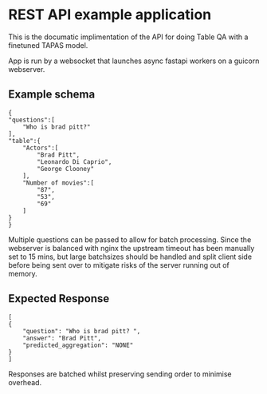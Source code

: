 # REST API example application
This is the documatic implimentation of the API for doing Table QA with a finetuned TAPAS model. 

App is run by a websocket that launches async fastapi workers on a guicorn webserver.

## Example schema
    {
    "questions":[
        "Who is brad pitt?"
    ],
    "table":{
        "Actors":[
            "Brad Pitt",
            "Leonardo Di Caprio",
            "George Clooney"
        ],
        "Number of movies":[
            "87",
            "53",
            "69"
        ]
    }
    }
    
Multiple questions can be passed to allow for batch processing. Since the webserver is balanced with nginx the upstream timeout has been manually set to 15 mins,
but large batchsizes should be handled and split client side before being sent over to mitigate risks of the server running out of memory. 

## Expected Response 
    [
    {
        "question": "Who is brad pitt? ",
        "answer": "Brad Pitt",
        "predicted_aggregation": "NONE"
    }
    ]

Responses are batched whilst preserving sending order to minimise overhead.










